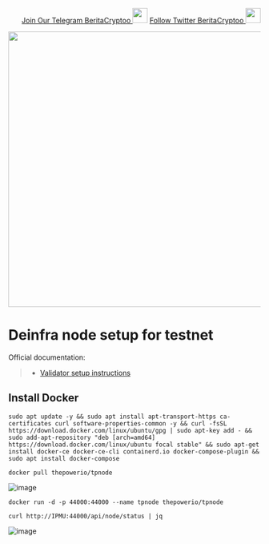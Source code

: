 <p style="font-size:14px" align="right">
<a href="https://t.me/BeritaCryptoo" target="_blank">Join Our Telegram BeritaCryptoo <img src="https://user-images.githubusercontent.com/50621007/183283867-56b4d69f-bc6e-4939-b00a-72aa019d1aea.png" width="30"/></a>
<a href="https://twitter.com/BeritaCryptoo" target="_blank">Follow Twitter BeritaCryptoo <img src="https://user-images.githubusercontent.com/108946833/184274157-08210464-fa03-493d-b01c-2420c67a524f.jpg" width="30"/></a>
</p>

<p align="center">
  <img width="550" height="auto" src="https://user-images.githubusercontent.com/108946833/198363166-1fcfd9ad-326e-41d6-afee-5b8796e74876.png">
</p>

# Deinfra node setup for testnet

Official documentation:
>- [Validator setup instructions](https://doc.thepower.io/docs/Community/testnet-flow/#prerequisites-for-a-node)


## Install Docker
```
sudo apt update -y && sudo apt install apt-transport-https ca-certificates curl software-properties-common -y && curl -fsSL https://download.docker.com/linux/ubuntu/gpg | sudo apt-key add - && sudo add-apt-repository "deb [arch=amd64] https://download.docker.com/linux/ubuntu focal stable" && sudo apt-get install docker-ce docker-ce-cli containerd.io docker-compose-plugin && sudo apt install docker-compose
```
```
docker pull thepowerio/tpnode
```
![image](https://user-images.githubusercontent.com/108946833/198363579-ef38a53a-aea6-4ef1-b5ce-91af5ea3c042.png)


```
docker run -d -p 44000:44000 --name tpnode thepowerio/tpnode
```

```
curl http://IPMU:44000/api/node/status | jq
```
![image](https://user-images.githubusercontent.com/108946833/198363683-bbcee99c-d52a-4b3b-a1ad-65c72135d231.png)
